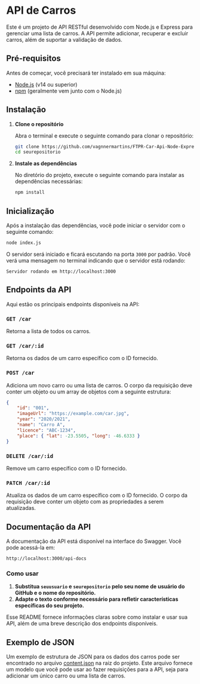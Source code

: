 
# API de Carros

Este é um projeto de API RESTful desenvolvido com Node.js e Express para gerenciar uma lista de carros. A API permite adicionar, recuperar e excluir carros, além de suportar a validação de dados.

## Pré-requisitos

Antes de começar, você precisará ter instalado em sua máquina:

- [Node.js](https://nodejs.org/) (v14 ou superior)
- [npm](https://www.npmjs.com/) (geralmente vem junto com o Node.js)

## Instalação

1. **Clone o repositório**

   Abra o terminal e execute o seguinte comando para clonar o repositório:

   ```bash
   git clone https://github.com/vagnnermartins/FTPR-Car-Api-Node-Express.git
   cd seurepositorio
   ```

2. **Instale as dependências**

   No diretório do projeto, execute o seguinte comando para instalar as dependências necessárias:

   ```bash
   npm install
   ```

## Inicialização

Após a instalação das dependências, você pode iniciar o servidor com o seguinte comando:

```bash
node index.js
```

O servidor será iniciado e ficará escutando na porta `3000` por padrão. Você verá uma mensagem no terminal indicando que o servidor está rodando:

```
Servidor rodando em http://localhost:3000
```

## Endpoints da API

Aqui estão os principais endpoints disponíveis na API:

### `GET /car`
Retorna a lista de todos os carros.

### `GET /car/:id`
Retorna os dados de um carro específico com o ID fornecido.

### `POST /car`
Adiciona um novo carro ou uma lista de carros. O corpo da requisição deve conter um objeto ou um array de objetos com a seguinte estrutura:

```json
{
    "id": "001",
    "imageUrl": "https://example.com/car.jpg",
    "year": "2020/2021",
    "name": "Carro A",
    "licence": "ABC-1234",
    "place": { "lat": -23.5505, "long": -46.6333 }
}
```

### `DELETE /car/:id`
Remove um carro específico com o ID fornecido.

### `PATCH /car/:id`
Atualiza os dados de um carro específico com o ID fornecido. O corpo da requisição deve conter um objeto com as propriedades a serem atualizadas.

## Documentação da API

A documentação da API está disponível na interface do Swagger. Você pode acessá-la em:

```
http://localhost:3000/api-docs
```


### Como usar

1. **Substitua `seuusuario` e `seurepositorio` pelo seu nome de usuário do GitHub e o nome do repositório.**
2. **Adapte o texto conforme necessário para refletir características específicas do seu projeto.** 

Esse README fornece informações claras sobre como instalar e usar sua API, além de uma breve descrição dos endpoints disponíveis.

## Exemplo de JSON

Um exemplo de estrutura de JSON para os dados dos carros pode ser encontrado no arquivo [content.json](content.json) na raiz do projeto. Este arquivo fornece um modelo que você pode usar ao fazer requisições para a API, seja para adicionar um único carro ou uma lista de carros.
